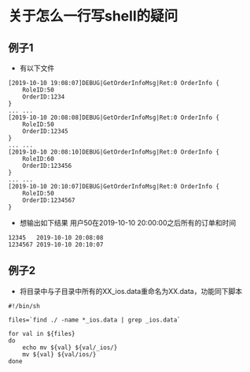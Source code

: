 # 关于怎么一行写shell的疑问

## 例子1
- 有以下文件
``` shell
[2019-10-10 19:08:07]DEBUG|GetOrderInfoMsg|Ret:0 OrderInfo {
    RoleID:50
    OrderID:1234
}
... ...
[2019-10-10 20:08:08]DEBUG|GetOrderInfoMsg|Ret:0 OrderInfo {
    RoleID:50
    OrderID:12345
}
... ...
[2019-10-10 20:08:10]DEBUG|GetOrderInfoMsg|Ret:0 OrderInfo {
    RoleID:60
    OrderID:123456
}
... ...
[2019-10-10 20:10:07]DEBUG|GetOrderInfoMsg|Ret:0 OrderInfo {
    RoleID:50
    OrderID:1234567
}
```
- 想输出如下结果 用户50在2019-10-10 20:00:00之后所有的订单和时间
``` shell
12345   2019-10-10 20:08:08
1234567 2019-10-10 20:10:07
```

## 例子2
- 将目录中与子目录中所有的XX_ios.data重命名为XX.data，功能同下脚本
``` shell
#!/bin/sh

files=`find ./ -name *_ios.data | grep _ios.data`

for val in ${files}
do
	echo mv ${val} ${val/_ios/}
	mv ${val} ${val/ios/}
done

```